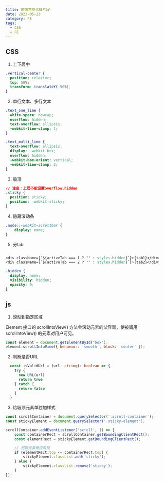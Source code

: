 ```yaml
---
title: 前端常见代码片段
date: 2023-05-23
category: FE
tags:
  - CSS
  - FE
---
```


<!-- more -->

## CSS

1. 上下居中

```css
.vertical-center {
  position: relative;
  top: 50%;
  transform: translateY(-50%);
}
```

2. 单行文本、多行文本

```css
.text_one_line {
  white-space: nowrap;
  overflow: hidden;
  text-overflow: ellipsis;
  -webkit-line-clamp: 1;
}

.text_multi_line {
  text-overflow: ellipsis;
  display: -webkit-box;
  overflow: hidden;
  -webkit-box-orient: vertical;
  -webkit-line-clamp: 2;
}
```

3. 吸顶

```css
// 注意：上层不能设置overflow:hidden
.sticky {
  position: sticky;
  position: -webkit-sticky;
}

```

4. 隐藏滚动条

```css
.node::-webkit-scrollbar {
    display: none;
}
```

5. 分tab

```css

<div className={`${activeTab === 1 ? '' : styles.hidden}`}>{tab1}</div>
<div className={`${activeTab === 2 ? '' : styles.hidden}`}>{tab2}</div>

.hidden {
  display: none;
  visibility: hidden;
  opacity: 0;
}

```

## js

1. 滚动到指定区域

Element 接口的 scrollIntoView() 方法会滚动元素的父容器，使被调用 scrollIntoView() 的元素对用户可见。

```js
const element = document.getElementById("box");
element.scrollIntoView({ behavior: 'smooth', block: 'center' });
```

2. 判断是否URL

```typescript
  const isValidUrl = (url: string): boolean => {
    try {
      new URL(url)
      return true
    } catch {
      return false
    }
  }
```

3. 给吸顶元素单独加样式

```js
const scrollContainer = document.querySelector('.scroll-container');
const stickyElement = document.querySelector('.sticky-element');

scrollContainer.addEventListener('scroll', () => {
    const containerRect = scrollContainer.getBoundingClientRect();
    const elementRect = stickyElement.getBoundingClientRect();

    // 判断元素是否吸顶
    if (elementRect.top <= containerRect.top) {
        stickyElement.classList.add('sticky');
    } else {
        stickyElement.classList.remove('sticky');
    }
});
```